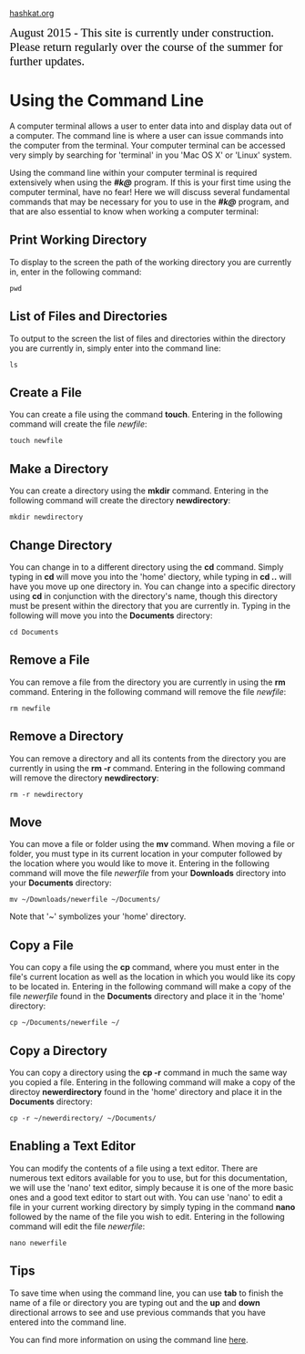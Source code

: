 [hashkat.org](http://hashkat.org)

<span style="color:black; font-family:Georgia; font-size:1.5em;">August 2015 - This site is currently under construction. Please return regularly over the course of the summer for further updates. </span>

# Using the Command Line

A computer terminal allows a user to enter data into and display data out of a computer. The command line is where a user can issue commands into the computer from the terminal. Your computer terminal can be accessed very simply by searching for 'terminal' in you 'Mac OS X' or 'Linux' system.

Using the command line within your computer terminal is required extensively when using the ***#k@*** program. If this is your first time using the computer terminal, have no fear! Here we will discuss several fundamental commands that may be necessary for you to use in the ***#k@*** program, and that are also essential to know when working a computer terminal:

## Print Working Directory

To display to the screen the path of the working directory you are currently in, enter in the following command:

`pwd`

## List of Files and Directories

To output to the screen the list of files and directories within the directory you are currently in, simply enter into the command line:

`ls`

## Create a File

You can create a file using the command **touch**. Entering in the following command will create the file *newfile*:

`touch newfile`

## Make a Directory

You can create a directory using the **mkdir** command. Entering in the following command will create the directory **newdirectory**:

`mkdir newdirectory`

## Change Directory

You can change in to a different directory using the **cd** command. Simply typing in **cd** will move you into the 'home' diectory, while typing in **cd ..** will have you move up one directory in. You can change into a specific directory using **cd** in conjunction with the directory's name, though this directory must be present within the directory that you are currently in. Typing in the following will move you into the **Documents** directory:

`cd Documents`

## Remove a File

You can remove a file from the directory you are currently in using the **rm** command. Entering in the following command will remove the file *newfile*:

`rm newfile`

## Remove a Directory

You can remove a directory and all its contents from the directory you are currently in using the **rm -r** command. Entering in the following command will remove the directory **newdirectory**:

`rm -r newdirectory`

## Move

You can move a file or folder using the **mv** command. When moving a file or folder, you must type in its current location in your computer followed by the location where you would like to move it. Entering in the following command will move the file *newerfile* from your **Downloads** directory into your **Documents** directory:

`mv ~/Downloads/newerfile ~/Documents/`

Note that '~' symbolizes your 'home' directory.

## Copy a File

You can copy a file using the **cp** command, where you must enter in the file's current location as well as the location in which you would like its copy to be located in. Entering in the following command will make a copy of the file *newerfile* found in the **Documents** directory and place it in the 'home' directory:

`cp ~/Documents/newerfile ~/`

## Copy a Directory

You can copy a directory using the **cp -r** command in much the same way you copied a file. Entering in the following command will make a copy of the directoy **newerdirectory** found in the 'home' directory and place it in the **Documents** directory:

`cp -r ~/newerdirectory/ ~/Documents/`

## Enabling a Text Editor

You can modify the contents of a file using a text editor. There are numerous text editors available for you to use, but for this documentation, we will use the 'nano' text editor, simply because it is one of the more basic ones and a good text editor to start out with. You can use 'nano' to edit a file in your current working directory by simply typing in the command **nano** followed by the name of the file you wish to edit. Entering in the following command will edit the file *newerfile*:

`nano newerfile`

## Tips

To save time when using the command line, you can use **tab** to finish the name of a file or directory you are typing out and the **up** and **down** directional arrows to see and use previous commands that you have entered into the command line.

You can find more information on using the command line [here](http://cli.learncodethehardway.org/book/).